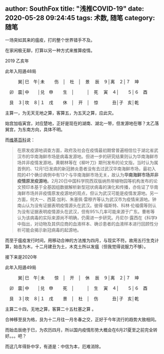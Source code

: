 author: SouthFox
title: "浅推COVID-19"
date: 2020-05-28 09:24:45
tags: 术数, 随笔
category: 随笔
---

一场突如其来的瘟疫，打的整个世界错手不及。

<!--more-->

在家闲极无聊，打算以另一种方式来推算疫情。

2019 乙亥年

此年入阳遁48局

　　　巽│巳　午│未
　　伤　│　杜　│　景
　辰　９│离　２│７　坤

　卯　震│中　　│兑　申
　　生　│　　　│　死
　寅　４│　　５│６　酉

　艮　３│坎　８│１　戌
　　休　│　开　│　惊
　　　丑│子　亥│乾

主算一，为无天无地之算，客算五，为五天之算，应此灾。

始宫加临寅宫，对应楚地，正好是现在的湖南、湖北一带，但发源地在哪？太乙落巽宫，为东南方向，具体不明。

而[维基百科]([https://zh.wikipedia.org/wiki/2019%E5%86%A0%E7%8A%B6%E7%97%85%E6%AF%92%E7%97%85%E7%96%AB%E6%83%85](https://zh.wikipedia.org/wiki/2019冠状病毒病疫情))说：

>在原发疫源地调查方面，政府及社会在疫情最初期曾普遍相信位于湖北省武汉市的华南海鲜市场是病毒发源地。但进一步的研究结果则认为华南海鲜市场并非疫情发源地。黄朝林等在《柳叶刀》期刊发布的论文指，当时认为属首例的、12月1日发病的新冠肺炎患者没有去过武汉华南海鲜市场，最初入院的41个确诊病例中有13个与华南海鲜市场无关，故认为**华南海鲜市场并非疫情原发疫源地**。2月20日中国科学院西双版纳热带植物园等机构发布的论文预印本基于全基因组数据解析新型冠状病毒的演化和传播，亦佐证了华南海鲜市场并非疫情原发疫源地的观点，但认为武汉可能是疫情发源地。另一方面，何大一、西莫·加利、朱塞佩·雷穆齐等认为武汉市为疫情来源地。钟南山认为没有证据表明疫情源头在武汉。彼得·福斯特、科林·伦福儒等则认为没有证据表明疫情源头在武汉，但有95%几率可能来源于广东。曹彬等认为该病毒的实际来源尚不明确，仍需进一步研究。丹尼尔·露西在《科学》中指出，对动物及其供应商的血液样本、确诊患者的血液样本进行回顾性分析可能会揭示新冠病毒的起源地。

而至于瘟疫发行时间，用移动合神的方法推为四月，与现实不符。故用五行生克计算，始击为木，十二月建丑为土，木克土所以发瘟（但我觉得说服力不够）。



接下来是2020年

此年入阳遁49局

　　　巽│巳　午│未
　　惊　│　开　│　休
　辰　９│离　２│７　坤

　卯　震│中　　│兑　申
　　死　│　　　│　生
　寅　４│　　５│６　酉

　艮　３│坎　８│１　戌
　　景　│　杜　│　伤
　　　丑│子　亥│乾

主算二十四，无地之算，客算二十五杜塞之算 。

合神移至艮为格，艮为十二月往一月冬春之交，正好于今年流行的趋势大致相同。

而始击辰绝于巳，为农历四月，所以国内疫情形势大概会在6月21夏至之前完全转好。。。吧？

而这几年得卦中孚，有道是：中信为本，厄难消除。

